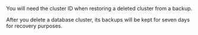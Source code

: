 You will need the cluster ID when restoring a deleted cluster from a backup.

After you delete a database cluster, its backups will be kept for seven days for recovery purposes.
